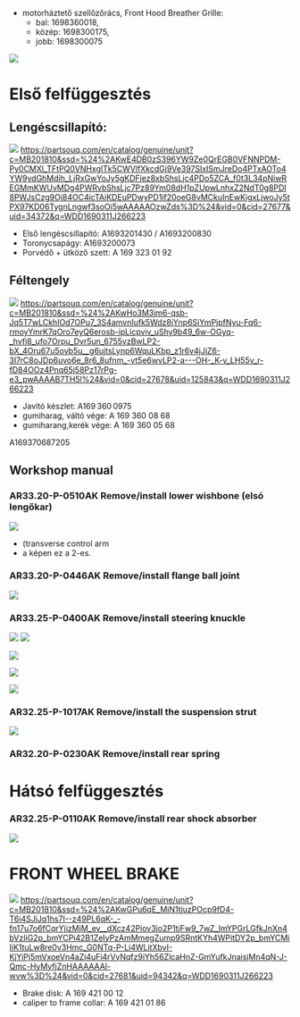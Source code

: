 * motorháztető szellőzőrács, Front Hood Breather Grille: 
  * bal: 1698360018, 
  * közép: 1698300175, 
  * jobb: 1698300075
  

![](docs/image-2025-06-13-10-03-47.png)



# Első felfüggesztés 

## Lengéscsillapító:

![](docs/2025-07-27-13-08-16.png)
https://partsouq.com/en/catalog/genuine/unit?c=MB201810&ssd=%24%2AKwE4DB0zS396YW9Ze0QrEGB0VFNNPDM-Py0CMXl_TFtPQ0VNHxgITk5CWVlfXkcdGj9Ve397SlxISmJreDo4PTxAOTo4YW9ydGhMdih_LjRxGwYoJy5gKDFiez8xbShsLjc4PDo5ZCA_f0t3L34pNiwREGMmKWUvMDg4PWRvbShsLjc7Pz89Ym08dH1pZUpwLnhxZ2NdT0g8PDI8PWJsCzg9Oj84OC4icTAiKDEuPDwyPD1if20oeG8vMCkuInEwKigxLjwoJy5tPX97KD06TygnLngwf3soOi5wAAAAAOzwZds%3D%24&vid=0&cid=27677&uid=34372&q=WDD1690311J266223

* Első lengéscsillapító:	A1693201430 / A1693200830
* Toronycsapágy:	A1693200073
* Porvédő + ütköző szett:	 A 169 323 01 92



## Féltengely

![](docs/2025-07-27-13-11-36.png)
https://partsouq.com/en/catalog/genuine/unit?c=MB201810&ssd=%24%2AKwHo3M3jm6-qsb-Jq5T7wLCkhIOd7OPu7_3S4amvnIufk5Wdz8jYnp6SiYmPjpfNyu-Fq6-rmoyYmrK7qOro7eyQ6erosb-ipLicpviv_uShy9b49_6w-OGyq-_hvfi8_ufo7Orpu_Dvr5un_6755vzBwLP2-bX_4Oru67u5ovb5u__g6ujtsLynp6WquLKbp_z1r6v4jJiZ6-3l7rC8oJDp6uvo6e_8r6_8ufnm_-vt5e6wvLP2-a---OH-_K-v_LH55v_r-fD84OOz4Pnq65j58Pz17rPg-e3_pwAAAAB7TH5l%24&vid=0&cid=27678&uid=125843&q=WDD1690311J266223

* Javító készlet: A169 360 0975
* gumiharag, váltó vége: A 169 360 08 68
* gumiharang,kerék vége: A 169 360 05 68

A169370687205

## Workshop manual

### AR33.20-P-0510AK Remove/install lower wishbone (elsó lengőkar)
![](docs/2025-07-27-12-45-13.png)
* (transverse control arm
* a képen ez a 2-es. 

### AR33.20-P-0446AK Remove/install flange ball joint
![](docs/2025-07-27-12-47-23.png)

### AR33.25-P-0400AK Remove/install steering knuckle

![](docs/2025-07-27-12-43-15.png)
![](docs/2025-07-27-12-43-50.png)

![](docs/2025-07-27-12-39-20.png)

![](docs/2025-07-27-12-38-42.png)

![](docs/2025-07-27-12-38-28.png)



### AR32.25-P-1017AK Remove/install the suspension strut

![](docs/2025-07-27-12-50-43.png)

### AR32.20-P-0230AK Remove/install rear spring


# Hátsó felfüggesztés 

### AR32.25-P-0110AK Remove/install rear shock absorber

![](docs/2025-07-27-12-51-40.png)


# FRONT WHEEL BRAKE

![](docs/2025-07-27-13-15-48.png)
https://partsouq.com/en/catalog/genuine/unit?c=MB201810&ssd=%24%2AKwGPu6qE_MjN1tjuzPOcp9fD4-T6i4SJiJq1hs7I--z49PL6qK-_-fn17u7o6fCqrYjizMjM_ev__dXcz42Piov3jo2P1tjFw9_7wZ_ImYPGrLGfkJnXn4bVzIiG2p_bmYCPi42B1ZeIyPzAmMmegZump9SRntKYh4WPitDY2p_bmYCMiIiK1tuLw8re0v3Hmc_G0NTq-P-Li4WLitXbvI-KjYiPj5mVxoeVn4aZi4uFi4rVyNqfz9iYh56ZlcaHnZ-GmYufkJnaisjMn4qN-J-Qmc-HyMyfjZnHAAAAAAl-wvw%3D%24&vid=0&cid=27681&uid=94342&q=WDD1690311J266223

* Brake disk: A 169 421 00 12
* caliper to frame collar: A 169 421 01 86